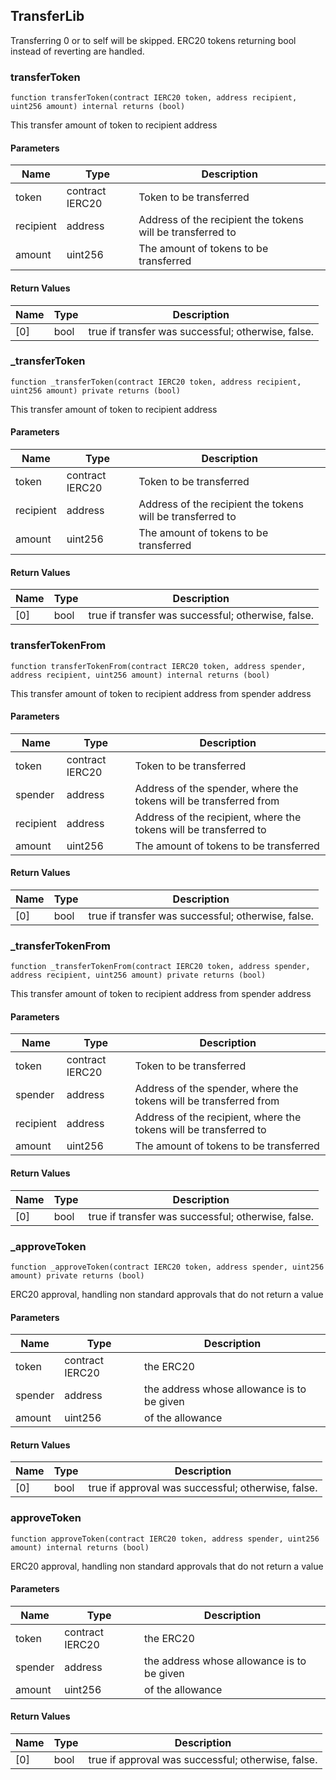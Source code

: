 ## TransferLib

Transferring 0 or to self will be skipped.
ERC20 tokens returning bool instead of reverting are handled.

### transferToken

```solidity
function transferToken(contract IERC20 token, address recipient, uint256 amount) internal returns (bool)
```

This transfer amount of token to recipient address

#### Parameters

| Name | Type | Description |
| ---- | ---- | ----------- |
| token | contract IERC20 | Token to be transferred |
| recipient | address | Address of the recipient the tokens will be transferred to |
| amount | uint256 | The amount of tokens to be transferred |

#### Return Values

| Name | Type | Description |
| ---- | ---- | ----------- |
| [0] | bool | true if transfer was successful; otherwise, false. |

### _transferToken

```solidity
function _transferToken(contract IERC20 token, address recipient, uint256 amount) private returns (bool)
```

This transfer amount of token to recipient address

#### Parameters

| Name | Type | Description |
| ---- | ---- | ----------- |
| token | contract IERC20 | Token to be transferred |
| recipient | address | Address of the recipient the tokens will be transferred to |
| amount | uint256 | The amount of tokens to be transferred |

#### Return Values

| Name | Type | Description |
| ---- | ---- | ----------- |
| [0] | bool | true if transfer was successful; otherwise, false. |

### transferTokenFrom

```solidity
function transferTokenFrom(contract IERC20 token, address spender, address recipient, uint256 amount) internal returns (bool)
```

This transfer amount of token to recipient address from spender address

#### Parameters

| Name | Type | Description |
| ---- | ---- | ----------- |
| token | contract IERC20 | Token to be transferred |
| spender | address | Address of the spender, where the tokens will be transferred from |
| recipient | address | Address of the recipient, where the tokens will be transferred to |
| amount | uint256 | The amount of tokens to be transferred |

#### Return Values

| Name | Type | Description |
| ---- | ---- | ----------- |
| [0] | bool | true if transfer was successful; otherwise, false. |

### _transferTokenFrom

```solidity
function _transferTokenFrom(contract IERC20 token, address spender, address recipient, uint256 amount) private returns (bool)
```

This transfer amount of token to recipient address from spender address

#### Parameters

| Name | Type | Description |
| ---- | ---- | ----------- |
| token | contract IERC20 | Token to be transferred |
| spender | address | Address of the spender, where the tokens will be transferred from |
| recipient | address | Address of the recipient, where the tokens will be transferred to |
| amount | uint256 | The amount of tokens to be transferred |

#### Return Values

| Name | Type | Description |
| ---- | ---- | ----------- |
| [0] | bool | true if transfer was successful; otherwise, false. |

### _approveToken

```solidity
function _approveToken(contract IERC20 token, address spender, uint256 amount) private returns (bool)
```

ERC20 approval, handling non standard approvals that do not return a value

#### Parameters

| Name | Type | Description |
| ---- | ---- | ----------- |
| token | contract IERC20 | the ERC20 |
| spender | address | the address whose allowance is to be given |
| amount | uint256 | of the allowance |

#### Return Values

| Name | Type | Description |
| ---- | ---- | ----------- |
| [0] | bool | true if approval was successful; otherwise, false. |

### approveToken

```solidity
function approveToken(contract IERC20 token, address spender, uint256 amount) internal returns (bool)
```

ERC20 approval, handling non standard approvals that do not return a value

#### Parameters

| Name | Type | Description |
| ---- | ---- | ----------- |
| token | contract IERC20 | the ERC20 |
| spender | address | the address whose allowance is to be given |
| amount | uint256 | of the allowance |

#### Return Values

| Name | Type | Description |
| ---- | ---- | ----------- |
| [0] | bool | true if approval was successful; otherwise, false. |

